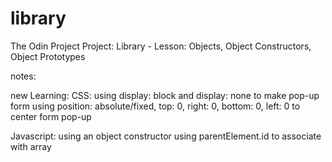 # library
The Odin Project 
Project: Library - Lesson: Objects, Object Constructors, Object Prototypes

notes:

new Learning:
CSS:
    using display: block and display: none to make pop-up form
    using position: absolute/fixed, top: 0, right: 0, bottom: 0, left: 0 to center form pop-up
    

Javascript:
    using an object constructor
    using parentElement.id to associate with array
